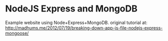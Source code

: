 NodeJS Express and MongoDB
==========================
Example website using Node+Express+MongoDB.
original tutorial at: 
http://madhums.me/2012/07/19/breaking-down-app-js-file-nodejs-express-mongoose/

